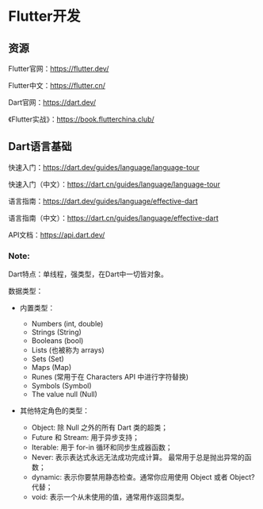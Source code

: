 # Flutter开发



## 资源

Flutter官网：https://flutter.dev/

Flutter中文：https://flutter.cn/

Dart官网：https://dart.dev/

《Flutter实战》：https://book.flutterchina.club/



## Dart语言基础

快速入门：https://dart.dev/guides/language/language-tour

快速入门（中文）：https://dart.cn/guides/language/language-tour

语言指南：https://dart.dev/guides/language/effective-dart

语言指南（中文）：https://dart.cn/guides/language/effective-dart

API文档：https://api.dart.dev/



### Note:

Dart特点：单线程，强类型，在Dart中一切皆对象。

数据类型：

* 内置类型：
  * Numbers (int, double)
  * Strings (String)
  * Booleans (bool)
  * Lists (也被称为 arrays)
  * Sets (Set)
  * Maps (Map)
  * Runes (常用于在 Characters API 中进行字符替换)
  * Symbols (Symbol)
  * The value null (Null)

* 其他特定角色的类型：
  * Object: 除 Null 之外的所有 Dart 类的超类；
  * Future 和 Stream: 用于异步支持；
  * Iterable: 用于 for-in 循环和同步生成器函数；
  * Never: 表示表达式永远无法成功完成计算。 最常用于总是抛出异常的函数；
  * dynamic: 表示你要禁用静态检查。通常你应用使用 Object 或者 Object? 代替；
  * void: 表示一个从未使用的值，通常用作返回类型。



